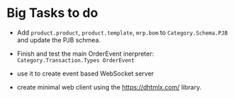 # Big Tasks to do

- Add `product.product`, `product.template`, `mrp.bom` to `Category.Schema.PJB` and update the PJB schmea.

- Finish and test the main OrderEvent inerpreter: `Category.Transaction.Types OrderEvent`

- use it to create event based WebSocket server

- create minimal web client using the https://dhtmlx.com/ library.

